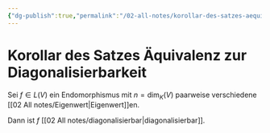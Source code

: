 ```yaml
---
{"dg-publish":true,"permalink":"/02-all-notes/korollar-des-satzes-aequivalenz-zur-diagonalisierbarkeit/","dgHomeLink":true,"dgPassFrontmatter":false}
---
```


# Korollar des Satzes Äquivalenz zur Diagonalisierbarkeit

Sei $f\in L(V)$ ein Endomorphismus mit $n=\dim_K(V)$ paarweise verschiedene [[02 All notes/Eigenwert|Eigenwert]]en. 

Dann ist $f$ [[02 All notes/diagonalisierbar|diagonalisierbar]]. 